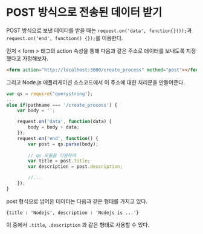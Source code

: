 # POST 방식으로 전송된 데이터 받기

POST 방식으로 보낸 데이터를 받을 때는 `request.on('data', function{}());`과 `request.on('end', function() {});`를 이용한다.

먼저 < form > 태그의 action 속성을 통해 다음과 같은 주소로 데이터를 보내도록 지정했다고 가정해보자.

```html
<form action="http://localhost:3000/create_process" method="post"></form>
```

그리고 Node.js 애플리케이션 소스코드에서 이 주소에 대한 처리문을 만들어준다.

```javascript
var qs = require('querystring');
...
else if(pathname === '/create_process') {
    var body = '';

    request.on('data', function(data) {
        body = body + data;
    });
    request.on('end', function() {
        var post = qs.parse(body);
        
        // qs 모듈을 이용하여 
        var title = post.title; 
        var description = post.description;

        //...
    });
}

```

post 형식으로 넘어온 데이터는 다음과 같은 형태를 가지고 있다.

```
{title : 'Nodejs', description : 'Nodejs is ...'}
```

이 중에서 `.title`, `.description` 과 같은 형태로 사용할 수 있다.